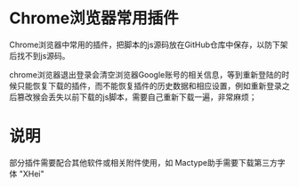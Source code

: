 # Chrome浏览器常用插件
Chrome浏览器中常用的插件，把脚本的js源码放在GitHub仓库中保存，以防下架后找不到js源码。  


chrome浏览器退出登录会清空浏览器Google账号的相关信息，等到重新登陆的时候只能恢复下载的插件，而不能恢复插件的历史数据和相应设置，例如重新登录之后篡改猴会丢失以前下载的js脚本，需要自己重新下载一遍，非常麻烦；

# 说明
部分插件需要配合其他软件或相关附件使用，如 Mactype助手需要下载第三方字体 "XHei"  


